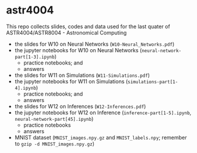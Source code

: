 # astr4004
This repo collects slides, codes and data used for the last quater of ASTR4004/ASTR8004 - Astronomical Computing
* the slides for W10 on Neural Networks (`W10-Neural_Networks.pdf`)
* the jupyter notebooks for W10 on Neural Networks (`neural-network-part[1-3].ipynb`)
    * practice notebooks; and
	* answers
* the slides for W11 on Simulations (`W11-Simulations.pdf`)
* the jupyter notebooks for W11 on Simulations (`simulations-part[1-4].ipynb`)
    * practice notebooks; and
	* answers
* the slides for W12 on Inferences (`W12-Inferences.pdf`)
* the jupyter notebooks for W12 on Inference (`inference-part[1-5].ipynb`, `neural-network-part[45].ipynb`)
    * practice notebooks
	* answers
* MNIST dataset (`MNIST_images.npy.gz` and `MNIST_labels.npy`; remember to `gzip -d MNIST_images.npy.gz`)
